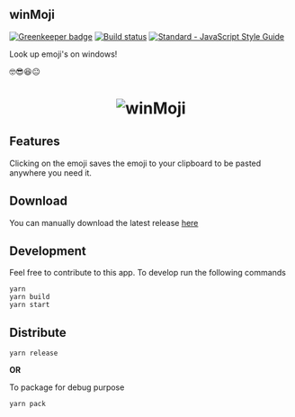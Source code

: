 ## winMoji

[![Greenkeeper badge](https://badges.greenkeeper.io/ryanSN/winmoji.svg)](https://greenkeeper.io/)
[![Build status](https://ci.appveyor.com/api/projects/status/jb7laepqr55yy8gc?svg=true)](https://ci.appveyor.com/project/ryanSN/winmoji)
[![Standard - JavaScript Style Guide](https://img.shields.io/badge/code_style-standard-brightgreen.svg)](https://standardjs.com)

Look up emoji's on windows!

🤓😎😆😐

<div align="center">
  <h1>
    <img src="https://github.com/ryanSN/winmoji/blob/master/winMoji.gif" alt="winMoji" title="winMoji" />
  </h1>
</div>

## Features
Clicking on the emoji saves the emoji to your clipboard to be pasted anywhere you need it.

## Download
You can manually download the latest release [here](https://github.com/ryanSN/winmoji/releases)

## Development

Feel free to contribute to this app. To develop run the following commands

```Shell
yarn
yarn build
yarn start
```

## Distribute

```Shell
yarn release
```
**OR**

 To package for debug purpose
 ```Shell
 yarn pack
 ```
